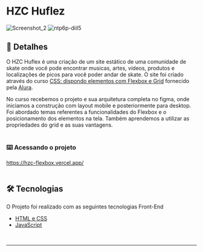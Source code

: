 # HZC Huflez

![Screenshot_2](https://user-images.githubusercontent.com/106037010/208700600-055bc62b-9b00-4b94-969b-debb89375a77.png#vitrinedev)
![ntp6p-diil5](https://user-images.githubusercontent.com/106037010/208702787-974137ac-cbf0-406a-8c46-1e12c5279d04.gif#vitrinedev)


## 🚀 Detalhes

O HZC Huflex é uma criação de um site estático de uma comunidade de skate onde você pode encontrar musicas, artes, vídeos, produtos e localizações de picos para você poder andar de skate. O site foi criado através do curso [CSS: dispondo elementos com Flexbox e Grid](https://cursos.alura.com.br/course/css-dispondo-elementos-flexbox-grid) fornecido pela [Alura](https://www.alura.com.br/influencer-codigofontetv?utm_source=codigofontetv&utm_medium=youtube&utm_campaign=codigofontetv).

No curso recebemos o projeto e sua arquitetura completa no figma, onde iniciamos a construção com layout mobile e posteriormente para desktop. Foi abordado temas referentes a funcionalidades do Flexbox e o posicionamento dos elementos na tela. Também aprendemos a utilizar as propriedades do grid e as suas vantagens. 
<br>
<br>

### ⌨️ Acessando o projeto

https://hzc-flexbox.vercel.app/
<br>
<br>

## 🛠️ Tecnologias

O Projeto foi realizado com as seguintes tecnologias Front-End

* [HTML e CSS](https://cursos.alura.com.br/formacao-html-e-css)
* [JavaScript](https://cursos.alura.com.br/formacao-javascript-front-end)
<br>

---
